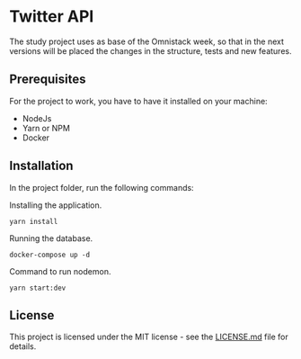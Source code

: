 # Twitter API

The study project uses as base of the Omnistack week, so that in the next versions will be placed the changes in the structure, tests and new features.

## Prerequisites

For the project to work, you have to have it installed on your machine:

- NodeJs
- Yarn or NPM
- Docker

## Installation

In the project folder, run the following commands:

Installing the application.

```
yarn install
```

Running the database.

```
docker-compose up -d
```

Command to run nodemon.

```
yarn start:dev
```

## License

This project is licensed under the MIT license - see the [LICENSE.md](LICENSE.md) file for details.
